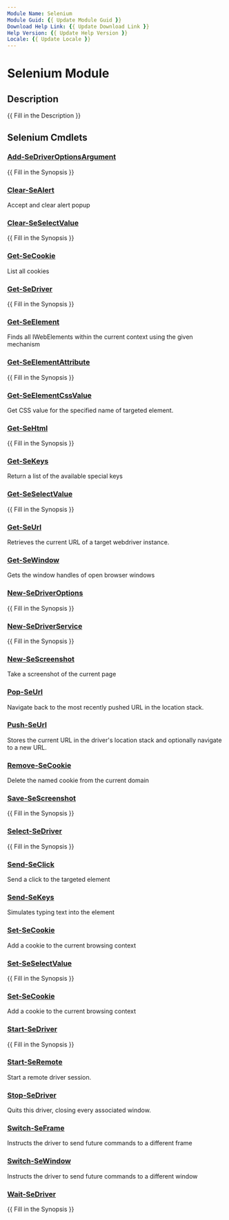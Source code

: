 ```yaml
---
Module Name: Selenium
Module Guid: {{ Update Module Guid }}
Download Help Link: {{ Update Download Link }}
Help Version: {{ Update Help Version }}
Locale: {{ Update Locale }}
---
```


# Selenium Module
## Description
{{ Fill in the Description }}

## Selenium Cmdlets
### [Add-SeDriverOptionsArgument](Add-SeDriverOptionsArgument.md)
{{ Fill in the Synopsis }}

### [Clear-SeAlert](Clear-SeAlert.md)
Accept and clear alert popup

### [Clear-SeSelectValue](Clear-SeSelectValue.md)
{{ Fill in the Synopsis }}

### [Get-SeCookie](Get-SeCookie.md)
List all cookies

### [Get-SeDriver](Get-SeDriver.md)
{{ Fill in the Synopsis }}

### [Get-SeElement](Get-SeElement.md)
	
Finds all IWebElements within the current context using the given mechanism

### [Get-SeElementAttribute](Get-SeElementAttribute.md)
{{ Fill in the Synopsis }}

### [Get-SeElementCssValue](Get-SeElementCssValue.md)
Get CSS value for the specified name of targeted element.

### [Get-SeHtml](Get-SeHtml.md)
{{ Fill in the Synopsis }}

### [Get-SeKeys](Get-SeKeys.md)
Return a list of the available special keys

### [Get-SeSelectValue](Get-SeSelectValue.md)
{{ Fill in the Synopsis }}

### [Get-SeUrl](Get-SeUrl.md)
Retrieves the current URL of a target webdriver instance.

### [Get-SeWindow](Get-SeWindow.md)
Gets the window handles of open browser windows

### [New-SeDriverOptions](New-SeDriverOptions.md)
{{ Fill in the Synopsis }}

### [New-SeDriverService](New-SeDriverService.md)
{{ Fill in the Synopsis }}

### [New-SeScreenshot](New-SeScreenshot.md)
Take a screenshot of the current page

### [Pop-SeUrl](Pop-SeUrl.md)
Navigate back to the most recently pushed URL in the location stack.

### [Push-SeUrl](Push-SeUrl.md)
Stores the current URL in the driver's location stack and optionally
navigate to a new URL.

### [Remove-SeCookie](Remove-SeCookie.md)
Delete the named cookie from the current domain

### [Save-SeScreenshot](Save-SeScreenshot.md)
{{ Fill in the Synopsis }}

### [Select-SeDriver](Select-SeDriver.md)
{{ Fill in the Synopsis }}

### [Send-SeClick](Send-SeClick.md)
Send a click to the targeted element

### [Send-SeKeys](Send-SeKeys.md)
Simulates typing text into the element

### [Set-SeCookie](Set-SeCookie.md)
Add a cookie to the current browsing context

### [Set-SeSelectValue](Set-SeSelectValue.md)
{{ Fill in the Synopsis }}

### [Set-SeCookie](Set-SeCookie.md)
Add a cookie to the current browsing context

### [Start-SeDriver](Start-SeDriver.md)
{{ Fill in the Synopsis }}

### [Start-SeRemote](Start-SeRemote.md)
Start a remote driver session.

### [Stop-SeDriver](Stop-SeDriver.md)
Quits this driver, closing every associated window.

### [Switch-SeFrame](Switch-SeFrame.md)
Instructs the driver to send future commands to a different frame

### [Switch-SeWindow](Switch-SeWindow.md)
Instructs the driver to send future commands to a different window

### [Wait-SeDriver](Wait-SeDriver.md)
{{ Fill in the Synopsis }}

